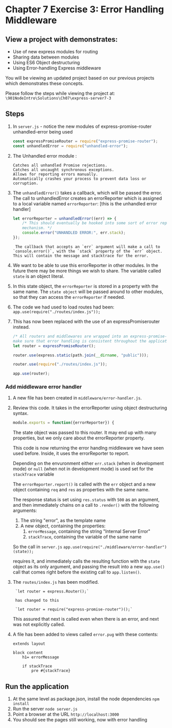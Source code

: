 # Chapter 7 Exercise 3: Error Handling Middleware

## View a project with demonstrates:
* Use of new express modules for routing
* Sharing data between modules
* Using ES6 Object destructuring
* Using Error-handling Express middleware

You will be viewing an updated project based on our previous projects which demonstrates  these concepts.

Please follow the steps while viewing the project at:
`\901NodeIntro\Solutions\Ch07\express-server7-3`


## Steps

1. In `server.js` - notice the new modules of express-promise-router unhandled-error being used
	
	```javascript
	const expressPromiseRouter = require("express-promise-router");
	const unhandledError = require("unhandled-error");
	```

1. The Unhandled error module :
	```
	Catches all unhandled Promise rejections.
	Catches all uncaught synchronous exceptions.
	Allows for reporting errors manually.
	Automatically crashes your process to prevent data loss or corruption.
    ```

1. The `unhandledError()` takes a callback, which will be passed the error.  The call to unhandledError creates an errorReporter which is assigned to a local variable named `errorReporter`: [this is the unhandled error handler]

	```javascript
	let errorReporter = unhandledError((err) => {
		/* This should eventually be hooked into some sort of error reporting
		mechanism. */
		console.error("UNHANDLED ERROR:", err.stack);
	});
	```

		The callback that accepts an `err` argument will make a call to `console.error()`, with the `stack` property of the `err` object. This will contain the message and stacktrace for the error.

1. We want to be able to use this errorReporter in other modules. In the future there may be more things we wish to share. The variable called `state` is an object literal.  

1. In this state object, the `errorReporter` is stored in a property with the same name. The `state object` will be passed around to other modules, so that they can access the `errorReporter` if needed.

1. The code we had used to load routes had been:
	`app.use(require("./routes/index.js"));`

1. This has now been replaced with the use of an expressPromiserouter instead. 

	```javascript
	/* All routers and middlewares are wrapped into an express-promise-router to
	make sure that error handling is consistent throughout the application. */
	let router = expressPromiseRouter();

	router.use(express.static(path.join(__dirname, "public")));

	router.use(require("./routes/index.js"));

	app.use(router);
	```

### Add middleware error handler

1. A new file has been created in  `middleware/error-handler.js`.

1. Review this code. It takes in the errorReporter using object destructuring syntax. 
	```javascript
	module.exports = function({errorReporter}) {
	```

	The state object was passed to this router. It may end up with many properties, but we only care about the errorReporter property. 

	This code is now returning the error handlng middleware we have seen used before. Inside, it uses the errorReporter to report. 	

	Depending on the envuronment either `err.stack` (when in development mode) or `null` (when not in development mode) is used set for the `stackTrace` variable
	
	The `errorReporter.report()` is called with the `err` object and a new object containing `req` and `res` as properties with the same name.

	The response status is set using `res.status` with `500` as an argument, and then immediately chains on a call to `.render()` with the following arguments:
	1. The string "error", as the template name
	2. A new object, containing the properties:
		1. `errorMessage`, containing the string "Internal Server Error"
		2. `stackTrace`, containing the variable of the same name


	So the call in `server.js` 
	`app.use(require("./middleware/error-handler")(state));`

	requires it, and immediately calls the resulting function with the `state` object as its only argument, and passing the result into a new `app.use()` call that comes right before the existing call to `app.listen()`.

1. The `routes/index.js` has been modified. 
	
		`let router = express.Router();`

		has changed to this

		`let router = require("express-promise-router")();`

	This assured that next is called even when there is an error, and next was not explicitly called.

1. A file has been added to views called `error.pug` with these contents:

	```
	extends layout

	block content
		h1= errorMessage

		if stackTrace
			pre #{stackTrace}

	```
	
## Run the application
1. At the same level as package.json, install the node dependencies `npm install` 
1. Run the server `node server.js`
1. Point a browser at the URL `http://localhost:3000`
1. You should see the pages still working, now with error handling